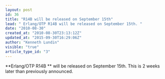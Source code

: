 ```yaml
---
layout: post
id: 36
title: "R14B will be released on September 15th"
lead: " Erlang/OTP R14B will be released on September 15th. "
date: "2010-08-30"
created_at: "2010-08-30T23:13:12Z"
updated_at: "2015-09-30T16:29:06Z"
author: "Kenneth Lundin"
visible: "true"
article_type_id: "3"
---
```


**Erlang/OTP R14B ** will be released on September 15th. This is 2 weeks later than previously announced.
